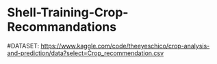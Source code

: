 # Shell-Training-Crop-Recommandations

#DATASET: https://www.kaggle.com/code/theeyeschico/crop-analysis-and-prediction/data?select=Crop_recommendation.csv
